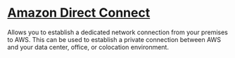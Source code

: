 # [Amazon Direct Connect](https://aws.amazon.com/directconnect)

Allows you to establish a dedicated network connection from your premises to AWS. This can be used to establish a private connection between AWS and your data center, office, or colocation environment.
